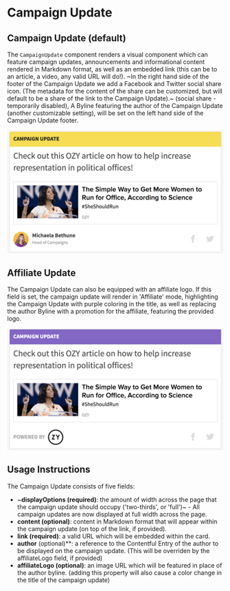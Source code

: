 # Campaign Update

## Campaign Update \(default\)

The `CampaignUpdate` component renders a visual component which can feature campaign updates, announcements and informational content rendered in Markdown format, as well as an embedded link \(this can be to an article, a video, any valid URL will do!\). ~In the right hand side of the footer of the Campaign Update we add a Facebook and Twitter social share icon. \(The metadata for the content of the share can be customized, but will default to be a share of the link to the Campaign Update\).~ \(social share -temporarily disabled\), A Byline featuring the author of the Campaign Update \(another customizable setting\), will be set on the left hand side of the Campaign Update footer.

![Campaign Update component](../../../.gitbook/assets/campaign-update-component.png)

## Affiliate Update

The Campaign Update can also be equipped with an affiliate logo. If this field is set, the campaign update will render in 'Affiliate' mode, highlighting the Campaign Update with purple coloring in the title, as well as replacing the author Byline with a promotion for the affiliate, featuring the provided logo.

![Campaign Update Affiliate component](../../../.gitbook/assets/campaign-update-affiliate-component.png)

## Usage Instructions

The Campaign Update consists of five fields:

* ~**displayOptions \(required\)**: the amount of width across the page that the campaign update should occupy \('two-thirds', or 'full'\)~ - All campaign updates are now displayed at full width across the page.
* **content \(optional\)**: content in Markdown format that will appear within the campaign update \(on top of the link, if provided\).
* **link \(required\)**: a valid URL which will be embedded within the card.
* **author** \(optional\)\*\*: a reference to the Contentful Entry of the author to be displayed on the campaign update. \(This will be overriden by the affiliateLogo field, if provided\)
* **affiliateLogo \(optional\)**: an image URL which will be featured in place of the author byline. \(adding this property will also cause a color change in the title of the campaign update\)

